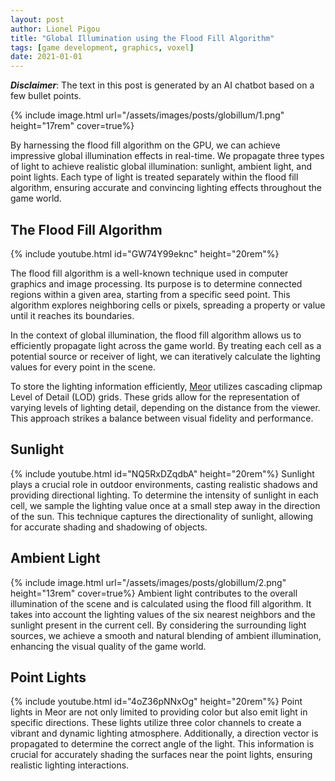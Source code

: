 ```yaml
---
layout: post
author: Lionel Pigou
title: "Global Illumination using the Flood Fill Algorithm"
tags: [game development, graphics, voxel]
date: 2021-01-01
---
```


**_Disclaimer_**: The text in this post is generated by an AI chatbot based on a few bullet points.


<!-- Prompt:
Write a blog post in markdown titled "Global Illumination using the Flood Fill Algorithm". Go a deeper for each pointer and improve my English writing.
Context: my game Meor is a smooth voxel game that runs mostly on GPU.
Content:
- The GI (global illumination) is implemented on GPU using the flood fill algorithm
- The light is stored in cascading clipmap LOD grids
- There are 3 types of light that are propagated: sunlight, ambient light and point lights. The 3 types are treated seperately in the flood fill algorithm.
- Sunlight grabs it's value in each cell by sampling once a small step away in the direction of the sun.
- Ambient light is calculated by using the typical flood fill algorithm. It's a function of the 6 nearest neighbours and the sunlight in the current cell.
- Point lights are colored so they use 3 channels. A direction vector is also propagated to determine the correct angle of the light, this is needed to correctly shade the surfaces near the point lights.
-->

{% include image.html url="/assets/images/posts/globillum/1.png" height="17rem" cover=true%}

By harnessing the flood fill algorithm on the GPU, we can achieve impressive global illumination effects in real-time. We propagate three types of light to achieve realistic global illumination: sunlight, ambient light, and point lights. Each type of light is treated separately within the flood fill algorithm, ensuring accurate and convincing lighting effects throughout the game world.

## The Flood Fill Algorithm
{% include youtube.html id="GW74Y99eknc" height="20rem"%}

The flood fill algorithm is a well-known technique used in computer graphics and image processing. Its purpose is to determine connected regions within a given area, starting from a specific seed point. This algorithm explores neighboring cells or pixels, spreading a property or value until it reaches its boundaries.

In the context of global illumination, the flood fill algorithm allows us to efficiently propagate light across the game world. By treating each cell as a potential source or receiver of light, we can iteratively calculate the lighting values for every point in the scene.

To store the lighting information efficiently, [Meor](/meor) utilizes cascading clipmap Level of Detail (LOD) grids. These grids allow for the representation of varying levels of lighting detail, depending on the distance from the viewer. This approach strikes a balance between visual fidelity and performance.

## Sunlight
{% include youtube.html id="NQ5RxDZqdbA" height="20rem"%}
Sunlight plays a crucial role in outdoor environments, casting realistic shadows and providing directional lighting. To determine the intensity of sunlight in each cell, we sample the lighting value once at a small step away in the direction of the sun. This technique captures the directionality of sunlight, allowing for accurate shading and shadowing of objects.

## Ambient Light
{% include image.html url="/assets/images/posts/globillum/2.png" height="13rem" cover=true%}
Ambient light contributes to the overall illumination of the scene and is calculated using the flood fill algorithm. It takes into account the lighting values of the six nearest neighbors and the sunlight present in the current cell. By considering the surrounding light sources, we achieve a smooth and natural blending of ambient illumination, enhancing the visual quality of the game world.

## Point Lights
{% include youtube.html id="4oZ36pNNxOg" height="20rem"%}
Point lights in Meor are not only limited to providing color but also emit light in specific directions. These lights utilize three color channels to create a vibrant and dynamic lighting atmosphere. Additionally, a direction vector is propagated to determine the correct angle of the light. This information is crucial for accurately shading the surfaces near the point lights, ensuring realistic lighting interactions.

